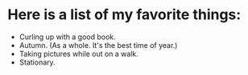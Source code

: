 # Here is a list of my favorite things:
- Curling up with a good book.
- Autumn. (As a whole. It's the best time of year.)
- Taking pictures while out on a walk.
- Stationary.
